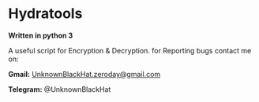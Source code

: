 # Hydratools
**Written in python 3** 

A useful script for Encryption & Decryption.
for Reporting bugs contact me on:

**Gmail:** UnknownBlackHat.zeroday@gmail.com

**Telegram:** @UnknownBlackHat
